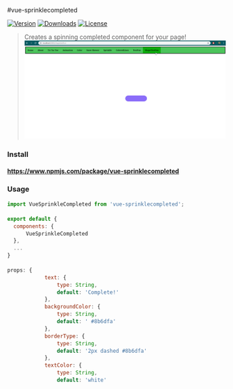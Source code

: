 #vue-sprinklecompleted
<p>
  <a href="https://www.npmjs.com/package/vue-sprinklecompleted"><img src="https://img.shields.io/npm/v/vue-sprinklecompleted.svg" alt="Version"></a>
  <a href="https://www.npmjs.com/package/vue-sprinklecompleted"><img src="https://img.shields.io/npm/dt/vue-sprinklecompleted.svg" alt="Downloads"></a>
  <a href="https://www.npmjs.com/package/vue-sprinklecompleted"><img src="https://img.shields.io/npm/lvue-sprinklecompleted.svg" alt="License"></a>
</p>

> Creates a spinning completed component for your page!
![](preview.gif)

### Install
#### https://www.npmjs.com/package/vue-sprinklecompleted

### Usage
```js
import VueSprinkleCompleted from 'vue-sprinklecompleted';

export default {
  components: {
	  VueSprinkleCompleted
  },
  ...
}

props: {
			text: {
				type: String,
				default: 'Complete!'
			},
			backgroundColor: {
				type: String,
				default: ' #8b6dfa'
            },
            borderType: {
				type: String,
				default: '2px dashed #8b6dfa'
            },
            textColor: {
				type: String,
                default: 'white'
```


